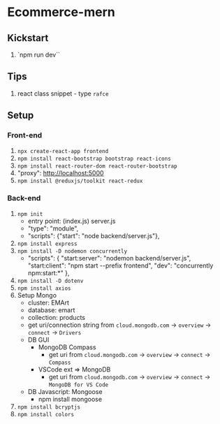 # Ecommerce-mern

## Kickstart

1. `npm run dev``

## Tips

1. react class snippet - type `rafce`

## Setup

### Front-end

1. `npx create-react-app frontend`
1. `npm install react-bootstrap bootstrap react-icons`
1. `npm install react-router-dom react-router-bootstrap`
1. "proxy": [http://localhost:5000](http://localhost:5000)
1. `npm install @reduxjs/toolkit react-redux`

### Back-end

1. `npm init`
   - entry point: (index.js) server.js
   - "type": "module",
   - "scripts": {"start": "node backend/server.js"},
1. `npm install express`
1. `npm install -D nodemon concurrently`
   - "scripts": {
     "start:server": "nodemon backend/server.js",
     "start:client": "npm start --prefix frontend",
     "dev": "concurrently npm:start:\*"
     },
1. `npm install -D dotenv`
1. `npm install axios`
1. Setup Mongo
   - cluster: EMArt
   - database: emart
   - collection: products
   - get uri/connection string from `cloud.mongodb.com` -> `overview` -> `connect` -> `Drivers`
   - DB GUI
     - MongoDB Compass
       - get uri from `cloud.mongodb.com` -> `overview` -> `connect` -> `Compass`
     - VSCode ext => MongoDB
       - get uri from `cloud.mongodb.com` -> `overview` -> `connect` -> `MongoDB for VS Code`
   - DB Javascript: Mongoose
     - npm install mongoose
1. `npm install bcryptjs`
1. `npm install colors`
